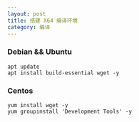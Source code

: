 ```yaml
---
layout: post
title: 搭建 X64 编译环境
category: 编译
---
```


### Debian && Ubuntu
```shell
apt update
apt install build-essential wget -y
```

### Centos
```shell
yum install wget -y
yum groupinstall 'Development Tools' -y
```


